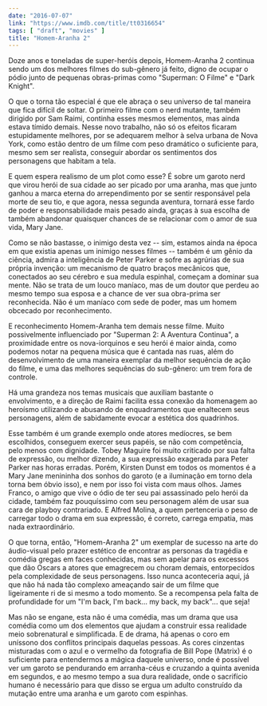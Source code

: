 ```yaml
---
date: "2016-07-07"
link: "https://www.imdb.com/title/tt0316654"
tags: [ "draft", "movies" ]
title: "Homem-Aranha 2"
---
```

Doze anos e toneladas de super-heróis depois, Homem-Aranha 2 continua sendo um dos melhores filmes do sub-gênero já feito, digno de ocupar o pódio junto de pequenas obras-primas como "Superman: O Filme" e "Dark Knight".

O que o torna tão especial é que ele abraça o seu universo de tal maneira que fica difícil de soltar. O primeiro filme com o nerd mutante, também dirigido por Sam Raimi, continha esses mesmos elementos, mas ainda estava tímido demais. Nesse novo trabalho, não só os efeitos ficaram estupidamente melhores, por se adequarem melhor à selva urbana de Nova York, como estão dentro de um filme com peso dramático o suficiente para, mesmo sem ser realista, conseguir abordar os sentimentos dos personagens que habitam a tela.

E quem espera realismo de um plot como esse? É sobre um garoto nerd que virou herói de sua cidade ao ser picado por uma aranha, mas que junto ganhou a marca eterna do arrependimento por se sentir responsável pela morte de seu tio, e que agora, nessa segunda aventura, tornará esse fardo de poder e responsabilidade mais pesado ainda, graças à sua escolha de também abandonar quaisquer chances de se relacionar com o amor de sua vida, Mary Jane.

Como se não bastasse, o inimigo desta vez -- sim, estamos ainda na época em que existia apenas um inimigo nesses filmes -- também é um gênio da ciência, admira a inteligência de Peter Parker e sofre as agrúrias de sua própria invenção: um mecanismo de quatro braços mecânicos que, conectados ao seu cérebro e sua medula espinhal, começam a dominar sua mente. Não se trata de um louco maníaco, mas de um doutor que perdeu ao mesmo tempo sua esposa e a chance de ver sua obra-prima ser reconhecida. Não é um maníaco com sede de poder, mas um homem obcecado por reconhecimento.

E reconhecimento Homem-Aranha tem demais nesse filme. Muito possivelmente influenciado por "Superman 2: A Aventura Continua", a proximidade entre os nova-iorquinos e seu herói é maior ainda, como podemos notar na pequena música que é cantada nas ruas, além do desenvolvimento de uma maneira exemplar da melhor sequência de ação do filme, e uma das melhores sequências do sub-gênero: um trem fora de controle.

Há uma grandeza nos temas musicais que auxiliam bastante o envolvimento, e a direção de Raimi facilita essa conexão da homenagem ao heroísmo utilizando e abusando de enquadramentos que enaltecem seus personagens, além de sabidamente evocar a estética dos quadrinhos.

Esse também é um grande exemplo onde atores medíocres, se bem escolhidos, conseguem exercer seus papéis, se não com competência, pelo menos com dignidade. 	Tobey Maguire foi muito criticado por sua falta de expressão, ou melhor dizendo, a sua expressão exagerada para Peter Parker nas horas erradas. Porém, Kirsten Dunst em todos os momentos é a Mary Jane menininha dos sonhos do garoto (e a iluminação em torno dela torna bem óbvio isso), e nem por isso foi vista com maus olhos. James Franco, o amigo que vive o ódio de ter seu pai assassinado pelo herói da cidade, também faz pouquíssimo com seu personagem além de usar sua cara de playboy contrariado. E Alfred Molina, a quem pertenceria o peso de carregar todo o drama em sua expressão, é correto, carrega empatia, mas nada extraordinário.

O que torna, então, "Homem-Aranha 2" um exemplar de sucesso na arte do áudio-visual pelo prazer estético de encontrar as personas da tragédia e comédia gregas em faces conhecidas, mas sem apelar para os excessos que dão Oscars a atores que emagrecem ou choram demais, entorpecidos pela complexidade de seus personagens. Isso nunca aconteceria aqui, já que não há nada tão complexo ameaçando sair de um filme que ligeiramente ri de si mesmo a todo momento. Se a recompensa pela falta de profundidade for um "I'm back, I'm back... my back, my back"... que seja!

Mas não se engane, esta não é uma comédia, mas um drama que usa comédia como um dos elementos que ajudam a construir essa realidade meio sobrenatural e simplificada. E de drama, há apenas o coro em uníssono dos conflitos principais daquelas pessoas. As cores cinzentas misturadas com o azul e o vermelho da fotografia de Bill Pope (Matrix) é o suficiente para entendermos a mágica daquele universo, onde é possível ver um garoto se pendurando em arranha-céus e cruzando a quinta avenida em segundos, e ao mesmo tempo a sua dura realidade, onde o sacrifício humano é necessário para que disso se ergua um adulto construído da mutação entre uma aranha e um garoto com espinhas.
